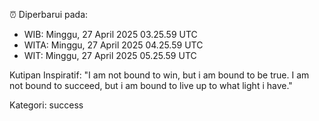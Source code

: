 ⏰ Diperbarui pada:
- WIB: Minggu, 27 April 2025 03.25.59 UTC
- WITA: Minggu, 27 April 2025 04.25.59 UTC
- WIT: Minggu, 27 April 2025 05.25.59 UTC

Kutipan Inspiratif:
"I am not bound to win, but i am bound to be true. I am not bound to succeed, but i am bound to live up to what light i have."


Kategori: success

